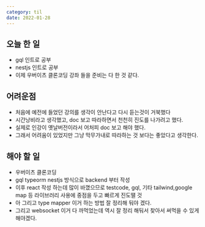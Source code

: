 ```yaml
---
category: til
date: 2022-01-28
---
```


## 오늘 한 일

- gql 인트로 공부
- nestjs 인트로 공부
- 이제 우버이츠 클론코딩 강좌 들을 준비는 다 한 것 같다.

## 어려운점

- 처음에 예전에 들었던 강의를 생각이 안난다고 다시 듣는것이 거북했다
- 시간낭비라고 생각했고, doc 보고 따라하면서 천천히 진도를 나가려고 했다.
- 실제로 인강이 옛날버전이라서 어처피 doc 보고 해야 했다.
- 그래서 어려움이 있었지만 그냥 막무가내로 따라하는 것 보다는 좋았다고 생각한다.

## 해야 할 일

- 우버이츠 클론코딩
- gql typeorm nestjs 방식으로 backend 부터 작성
- 이후 react 작성 하는데 많이 바꼈으므로 testcode, gql, 기타 tailwind,google map 등 라이브러리 사용에 중점을 두고 빠르게 진도땔 것
- 아 그리고 type mapper 이거 하는 방법 잘 정리해 둬야 겠다.
- 그리고 websocket 이거 다 까먹었는데 역시 잘 정리 해둬서 찾아서 써먹을 수 있게 해야겠다.
